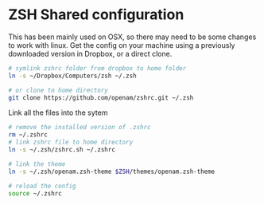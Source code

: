 # ZSH Shared configuration

This has been mainly used on OSX, so there may need to be some changes to work with linux. Get the config on your machine using a previously downloaded version in Dropbox, or a direct clone.

```bash
# symlink zshrc folder from dropbox to home folder
ln -s ~/Dropbox/Computers/zsh ~/.zsh

# or clone to home directory
git clone https://github.com/openam/zshrc.git ~/.zsh
```

Link all the files into the sytem
```bash
# remove the installed version of .zshrc
rm ~/.zshrc
# link zshrc file to home directory
ln -s ~/.zsh/zshrc.sh ~/.zshrc

# link the theme
ln -s ~/.zsh/openam.zsh-theme $ZSH/themes/openam.zsh-theme

# reload the config
source ~/.zshrc
```
